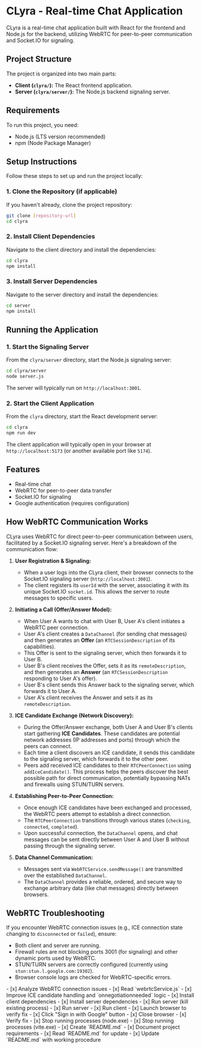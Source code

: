 # CLyra - Real-time Chat Application

CLyra is a real-time chat application built with React for the frontend and Node.js for the backend, utilizing WebRTC for peer-to-peer communication and Socket.IO for signaling.

## Project Structure

The project is organized into two main parts:

*   **Client (`clyra/`):** The React frontend application.
*   **Server (`clyra/server/`):** The Node.js backend signaling server.

## Requirements

To run this project, you need:

*   Node.js (LTS version recommended)
*   npm (Node Package Manager)

## Setup Instructions

Follow these steps to set up and run the project locally:

### 1. Clone the Repository (if applicable)

If you haven't already, clone the project repository:

```bash
git clone [repository-url]
cd clyra
```

### 2. Install Client Dependencies

Navigate to the client directory and install the dependencies:

```bash
cd clyra
npm install
```

### 3. Install Server Dependencies

Navigate to the server directory and install the dependencies:

```bash
cd server
npm install
```

## Running the Application

### 1. Start the Signaling Server

From the `clyra/server` directory, start the Node.js signaling server:

```bash
cd clyra/server
node server.js
```

The server will typically run on `http://localhost:3001`.

### 2. Start the Client Application

From the `clyra` directory, start the React development server:

```bash
cd clyra
npm run dev
```

The client application will typically open in your browser at `http://localhost:5173` (or another available port like `5174`).

## Features

*   Real-time chat
*   WebRTC for peer-to-peer data transfer
*   Socket.IO for signaling
*   Google authentication (requires configuration)

## How WebRTC Communication Works

CLyra uses WebRTC for direct peer-to-peer communication between users, facilitated by a Socket.IO signaling server. Here's a breakdown of the communication flow:

1.  **User Registration & Signaling:**
    *   When a user logs into the CLyra client, their browser connects to the Socket.IO signaling server (`http://localhost:3001`).
    *   The client registers its `userId` with the server, associating it with its unique Socket.IO `socket.id`. This allows the server to route messages to specific users.

2.  **Initiating a Call (Offer/Answer Model):**
    *   When User A wants to chat with User B, User A's client initiates a WebRTC peer connection.
    *   User A's client creates a `DataChannel` (for sending chat messages) and then generates an **Offer** (an `RTCSessionDescription` of its capabilities).
    *   This Offer is sent to the signaling server, which then forwards it to User B.
    *   User B's client receives the Offer, sets it as its `remoteDescription`, and then generates an **Answer** (an `RTCSessionDescription` responding to User A's offer).
    *   User B's client sends this Answer back to the signaling server, which forwards it to User A.
    *   User A's client receives the Answer and sets it as its `remoteDescription`.

3.  **ICE Candidate Exchange (Network Discovery):**
    *   During the Offer/Answer exchange, both User A and User B's clients start gathering **ICE Candidates**. These candidates are potential network addresses (IP addresses and ports) through which the peers can connect.
    *   Each time a client discovers an ICE candidate, it sends this candidate to the signaling server, which forwards it to the other peer.
    *   Peers add received ICE candidates to their `RTCPeerConnection` using `addIceCandidate()`. This process helps the peers discover the best possible path for direct communication, potentially bypassing NATs and firewalls using STUN/TURN servers.

4.  **Establishing Peer-to-Peer Connection:**
    *   Once enough ICE candidates have been exchanged and processed, the WebRTC peers attempt to establish a direct connection.
    *   The `RTCPeerConnection` transitions through various states (`checking`, `connected`, `completed`).
    *   Upon successful connection, the `DataChannel` opens, and chat messages can be sent directly between User A and User B without passing through the signaling server.

5.  **Data Channel Communication:**
    *   Messages sent via `WebRTCService.sendMessage()` are transmitted over the established `DataChannel`.
    *   The `DataChannel` provides a reliable, ordered, and secure way to exchange arbitrary data (like chat messages) directly between browsers.

## WebRTC Troubleshooting

If you encounter WebRTC connection issues (e.g., ICE connection state changing to `disconnected` or `failed`), ensure:

*   Both client and server are running.
*   Firewall rules are not blocking ports 3001 (for signaling) and other dynamic ports used by WebRTC.
*   STUN/TURN servers are correctly configured (currently using `stun:stun.l.google.com:19302`).
*   Browser console logs are checked for WebRTC-specific errors.
</content>
<task_progress>
- [x] Analyze WebRTC connection issues
- [x] Read `webrtcService.js`
- [x] Improve ICE candidate handling and `onnegotiationneeded` logic
- [x] Install client dependencies
- [x] Install server dependencies
- [x] Run server (kill existing process)
- [x] Run server
- [x] Run client
- [x] Launch browser to verify fix
- [x] Click "Sign in with Google" button
- [x] Close browser
- [x] Verify fix
- [x] Stop running processes (node.exe)
- [x] Stop running processes (vite.exe)
- [x] Create `README.md`
- [x] Document project requirements
- [x] Read `README.md` for update
- [x] Update `README.md` with working procedure
</task_progress>
